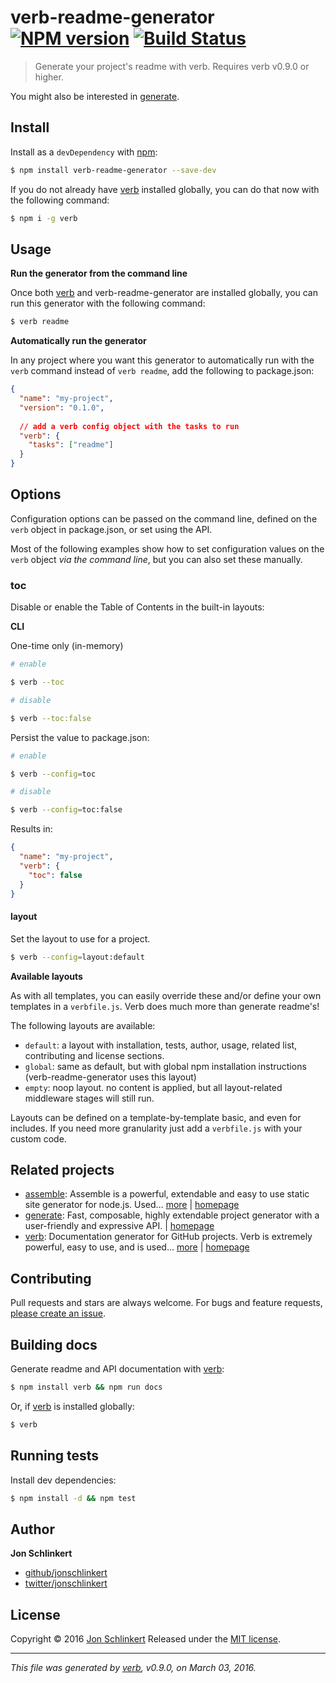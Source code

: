 # verb-readme-generator [![NPM version](https://img.shields.io/npm/v/verb-readme-generator.svg)](https://www.npmjs.com/package/verb-readme-generator) [![Build Status](https://img.shields.io/travis/verbose/verb-readme-generator.svg)](https://travis-ci.org/verbose/verb-readme-generator)

> Generate your project's readme with verb. Requires verb v0.9.0 or higher.

You might also be interested in [generate](https://github.com/generate/generate).

## Install

Install as a `devDependency` with [npm](https://www.npmjs.com/):

```sh
$ npm install verb-readme-generator --save-dev
```

If you do not already have [verb](https://github.com/verbose/verb) installed globally, you can do that now with the following command:

```sh
$ npm i -g verb
```

## Usage

**Run the generator from the command line**

Once both [verb](https://github.com/verbose/verb) and verb-readme-generator are installed globally, you can run this generator with the following command:

```sh
$ verb readme
```

**Automatically run the generator**

In any project where you want this generator to automatically run with the `verb` command instead of `verb readme`, add the following to package.json:

```json
{
  "name": "my-project",
  "version": "0.1.0",
  
  // add a verb config object with the tasks to run
  "verb": {
    "tasks": ["readme"]
  }
}
```

## Options

Configuration options can be passed on the command line, defined on the `verb` object in package.json, or set using the API.

Most of the following examples show how to set configuration values on the `verb` object _via the command line_, but you can also set these manually.

### toc

Disable or enable the Table of Contents in the built-in layouts:

**CLI**

One-time only (in-memory)

```sh
# enable

$ verb --toc

# disable

$ verb --toc:false
```

Persist the value to package.json:

```sh
# enable

$ verb --config=toc

# disable

$ verb --config=toc:false
```

Results in:

```json
{
  "name": "my-project",
  "verb": {
    "toc": false
  }
}
```

#### layout

Set the layout to use for a project.

```sh
$ verb --config=layout:default
```

**Available layouts**

As with all templates, you can easily override these and/or define your own templates in a `verbfile.js`. Verb does much more than generate readme's!

The following layouts are available:

* `default`: a layout with installation, tests, author, usage, related list, contributing and license sections.
* `global`: same as default, but with global npm installation instructions (verb-readme-generator uses this layout)
* `empty`: noop layout. no content is applied, but all layout-related middleware stages will still run.

Layouts can be defined on a template-by-template basic, and even for includes. If you need more granularity just add a `verbfile.js` with your custom code.

## Related projects

* [assemble](https://www.npmjs.com/package/assemble): Assemble is a powerful, extendable and easy to use static site generator for node.js. Used… [more](https://www.npmjs.com/package/assemble) | [homepage](https://github.com/assemble/assemble)
* [generate](https://www.npmjs.com/package/generate): Fast, composable, highly extendable project generator with a user-friendly and expressive API. | [homepage](https://github.com/generate/generate)
* [verb](https://www.npmjs.com/package/verb): Documentation generator for GitHub projects. Verb is extremely powerful, easy to use, and is used… [more](https://www.npmjs.com/package/verb) | [homepage](https://github.com/verbose/verb)

## Contributing

Pull requests and stars are always welcome. For bugs and feature requests, [please create an issue](https://github.com/jonschlinkert/verb-readme-generator/issues/new).

## Building docs

Generate readme and API documentation with [verb](https://github.com/verbose/verb):

```sh
$ npm install verb && npm run docs
```

Or, if [verb](https://github.com/verbose/verb) is installed globally:

```sh
$ verb
```

## Running tests

Install dev dependencies:

```sh
$ npm install -d && npm test
```

## Author

**Jon Schlinkert**

* [github/jonschlinkert](https://github.com/jonschlinkert)
* [twitter/jonschlinkert](http://twitter.com/jonschlinkert)

## License

Copyright © 2016 [Jon Schlinkert](https://github.com/jonschlinkert)
Released under the [MIT license](https://github.com/verbose/verb-readme-generator/blob/master/LICENSE).

***

_This file was generated by [verb](https://github.com/verbose/verb), v0.9.0, on March 03, 2016._